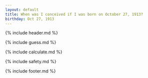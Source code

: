 ```yaml
---
layout: default
title: When was I conceived if I was born on October 27, 1913?
birthday: Oct 27, 1913
---
```


{% include header.md %}

{% include guess.md %}

{% include calculate.md %}

{% include safety.md %}

{% include footer.md %}



